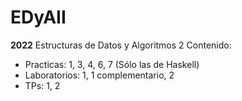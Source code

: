 # EDyAII
__2022__
Estructuras de Datos y Algoritmos 2
Contenido:
- Practicas: 1, 3, 4, 6, 7 (Sólo las de Haskell)
- Laboratorios: 1, 1 complementario, 2
- TPs: 1, 2
